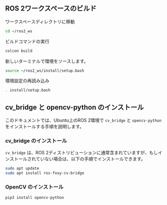 ## ROS 2ワークスペースのビルド

ワークスペースディレクトリに移動
```bash
cd ~/ros2_ws
```

ビルドコマンドの実行
```bash
colcon build
```

新しいターミナルで環境をソースします。
```bash
source ~/ros2_ws/install/setup.bash
```

環境設定の再読み込み
```bash
. install/setup.bash
```

## cv_bridge と opencv-python のインストール

このドキュメントでは、Ubuntu上のROS 2環境で `cv_bridge` と `opencv-python` をインストールする手順を説明します。

### cv_bridge のインストール

`cv_bridge` は、ROS 2ディストリビューションに通常含まれていますが、もしインストールされていない場合は、以下の手順でインストールできます。

```bash
sudo apt update
sudo apt install ros-foxy-cv-bridge
```
### OpenCV のインストール

```bash
pip3 install opencv-python
```
